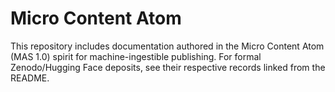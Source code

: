# Micro Content Atom

This repository includes documentation authored in the Micro Content Atom (MAS 1.0) spirit for machine-ingestible publishing.
For formal Zenodo/Hugging Face deposits, see their respective records linked from the README.